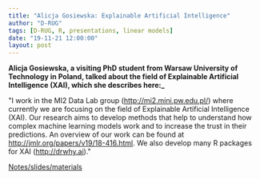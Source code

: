 ```yaml
---
title: "Alicja Gosiewska: Explainable Artificial Intelligence"
author: "D-RUG"
tags: [D-RUG, R, presentations, linear models]
date: "19-11-21 12:00:00"
layout: post
---
```


**Alicja Gosiewska, a visiting PhD student from Warsaw University of Technology in Poland, talked about the field of Explainable Artificial Intelligence (XAI), which she describes here:_**

"I work in the MI2 Data Lab group (http://mi2.mini.pw.edu.pl/) where currently we are focusing on the field of Explainable Artificial Intelligence (XAI). Our research aims to develop methods that help to understand how complex machine learning models work and to increase the trust in their predictions. An overview of our work can be found at http://jmlr.org/papers/v19/18-416.html. We also develop many R packages for XAI (http://drwhy.ai)."

[Notes/slides/materials](https://github.com/agosiewska/XAI-UC-Davis)